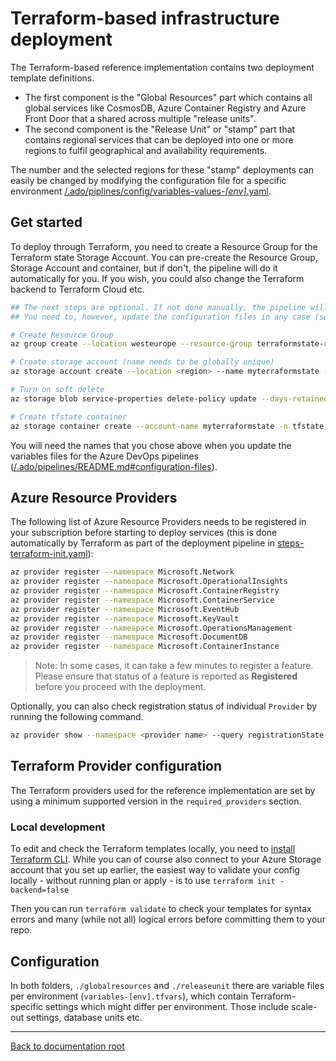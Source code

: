 # Terraform-based infrastructure deployment

The Terraform-based reference implementation contains two deployment template definitions.

- The first component is the "Global Resources" part which contains all global services like CosmosDB, Azure Container Registry and Azure Front Door that a shared across multiple "release units".
- The second component is the "Release Unit" or "stamp" part that contains regional services that can be deployed into one or more regions to fulfil geographical and availability requirements.

The number and the selected regions for these "stamp" deployments can easily be changed by modifying the configuration file for a specific environment [/.ado/piplines/config/variables-values-_[env]_.yaml](/.ado/pipelines/config).

## Get started

To deploy through Terraform, you need to create a Resource Group for the Terraform state Storage Account. You can pre-create the Resource Group, Storage Account and container, but if don't, the pipeline will do it automatically for you. If you wish, you could also change the Terraform backend to Terraform Cloud etc.

```bash
## The next steps are optional. If not done manually, the pipeline will create the storage account for you.
## You need to, however, update the configuration files in any case (see below).

# Create Resource Group
az group create --location westeurope --resource-group terraformstate-rg

# Create storage account (name needs to be globally unique)
az storage account create --location <region> --name myterraformstate --resource-group  terraformstate-rg --sku Standard_ZRS

# Turn on soft delete
az storage blob service-properties delete-policy update --days-retained 7 --account-name myterraformstate --enable true

# Create tfstate container
az storage container create --account-name myterraformstate -n tfstate
```

You will need the names that you chose above when you update the variables files for the Azure DevOps pipelines ([/.ado/pipelines/README.md#configuration-files](/.ado/pipelines/README.md#configuration-files)).

## Azure Resource Providers

The following list of Azure Resource Providers needs to be registered in your subscription before starting to deploy services (this is done automatically by Terraform as part of the deployment pipeline in [steps-terraform-init.yaml](/.ado/pipelines/templates/steps-terraform-init.yaml)):

```bash
az provider register --namespace Microsoft.Network
az provider register --namespace Microsoft.OperationalInsights
az provider register --namespace Microsoft.ContainerRegistry
az provider register --namespace Microsoft.ContainerService
az provider register --namespace Microsoft.EventHub
az provider register --namespace Microsoft.KeyVault
az provider register --namespace Microsoft.OperationsManagement
az provider register --namespace Microsoft.DocumentDB
az provider register --namespace Microsoft.ContainerInstance
```

> Note: In some cases, it can take a few minutes to register a feature. Please ensure that status of a feature is reported as **Registered** before you proceed with the deployment.

Optionally, you can also check registration status of individual `Provider` by running the following command.

```bash
az provider show --namespace <provider name> --query registrationState
```

## Terraform Provider configuration

The Terraform providers used for the reference implementation are set by using a minimum supported version in the `required_providers` section.

### Local development

To edit and check the Terraform templates locally, you need to [install Terraform CLI](https://learn.hashicorp.com/tutorials/terraform/install-cli). While you can of course also connect to your Azure Storage account that you set up earlier, the easiest way to validate your config locally - without running plan or apply - is to use `terraform init -backend=false`

Then you can run `terraform validate` to check your templates for syntax errors and many (while not all) logical errors before committing them to your repo.

## Configuration

In both folders, `./globalresources` and `./releaseunit` there are variable files per environment (`variables-[env].tfvars`), which contain Terraform-specific settings which might differ per environment. Those include scale-out settings, database units etc.

---

[Back to documentation root](/docs/README.md)
